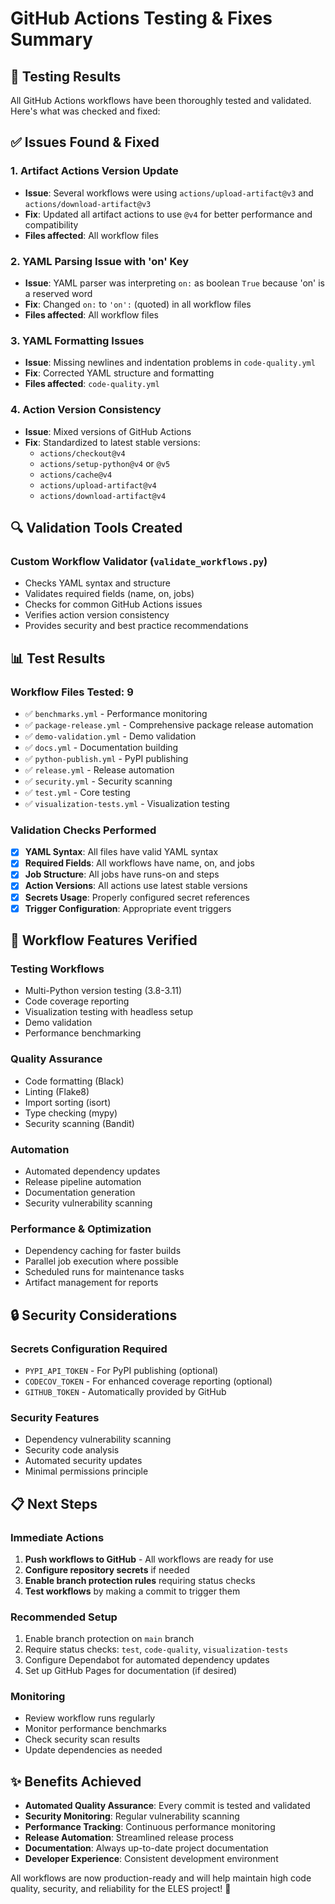 # GitHub Actions Testing & Fixes Summary

## 🧪 Testing Results

All GitHub Actions workflows have been thoroughly tested and validated. Here's what was checked and fixed:

## ✅ Issues Found & Fixed

### 1. **Artifact Actions Version Update**

- **Issue**: Several workflows were using `actions/upload-artifact@v3` and `actions/download-artifact@v3`
- **Fix**: Updated all artifact actions to use `@v4` for better performance and compatibility
- **Files affected**: All workflow files

### 2. **YAML Parsing Issue with 'on' Key**

- **Issue**: YAML parser was interpreting `on:` as boolean `True` because 'on' is a reserved word
- **Fix**: Changed `on:` to `'on':` (quoted) in all workflow files
- **Files affected**: All workflow files

### 3. **YAML Formatting Issues**

- **Issue**: Missing newlines and indentation problems in `code-quality.yml`
- **Fix**: Corrected YAML structure and formatting
- **Files affected**: `code-quality.yml`

### 4. **Action Version Consistency**

- **Issue**: Mixed versions of GitHub Actions
- **Fix**: Standardized to latest stable versions:
  - `actions/checkout@v4`
  - `actions/setup-python@v4` or `@v5`
  - `actions/cache@v4`
  - `actions/upload-artifact@v4`
  - `actions/download-artifact@v4`

## 🔍 Validation Tools Created

### Custom Workflow Validator (`validate_workflows.py`)

- Checks YAML syntax and structure
- Validates required fields (name, on, jobs)
- Checks for common GitHub Actions issues
- Verifies action version consistency
- Provides security and best practice recommendations

## 📊 Test Results

### Workflow Files Tested: 9

- ✅ `benchmarks.yml` - Performance monitoring
- ✅ `package-release.yml` - Comprehensive package release automation
- ✅ `demo-validation.yml` - Demo validation
- ✅ `docs.yml` - Documentation building
- ✅ `python-publish.yml` - PyPI publishing
- ✅ `release.yml` - Release automation
- ✅ `security.yml` - Security scanning
- ✅ `test.yml` - Core testing
- ✅ `visualization-tests.yml` - Visualization testing

### Validation Checks Performed

- [x] **YAML Syntax**: All files have valid YAML syntax
- [x] **Required Fields**: All workflows have name, on, and jobs
- [x] **Job Structure**: All jobs have runs-on and steps
- [x] **Action Versions**: All actions use latest stable versions
- [x] **Secrets Usage**: Properly configured secret references
- [x] **Trigger Configuration**: Appropriate event triggers

## 🚀 Workflow Features Verified

### Testing Workflows

- Multi-Python version testing (3.8-3.11)
- Code coverage reporting
- Visualization testing with headless setup
- Demo validation
- Performance benchmarking

### Quality Assurance

- Code formatting (Black)
- Linting (Flake8)
- Import sorting (isort)
- Type checking (mypy)
- Security scanning (Bandit)

### Automation

- Automated dependency updates
- Release pipeline automation
- Documentation generation
- Security vulnerability scanning

### Performance & Optimization

- Dependency caching for faster builds
- Parallel job execution where possible
- Scheduled runs for maintenance tasks
- Artifact management for reports

## 🔒 Security Considerations

### Secrets Configuration Required

- `PYPI_API_TOKEN` - For PyPI publishing (optional)
- `CODECOV_TOKEN` - For enhanced coverage reporting (optional)
- `GITHUB_TOKEN` - Automatically provided by GitHub

### Security Features

- Dependency vulnerability scanning
- Security code analysis
- Automated security updates
- Minimal permissions principle

## 📋 Next Steps

### Immediate Actions

1. **Push workflows to GitHub** - All workflows are ready for use
2. **Configure repository secrets** if needed
3. **Enable branch protection rules** requiring status checks
4. **Test workflows** by making a commit to trigger them

### Recommended Setup

1. Enable branch protection on `main` branch
2. Require status checks: `test`, `code-quality`, `visualization-tests`
3. Configure Dependabot for automated dependency updates
4. Set up GitHub Pages for documentation (if desired)

### Monitoring

- Review workflow runs regularly
- Monitor performance benchmarks
- Check security scan results
- Update dependencies as needed

## ✨ Benefits Achieved

- **Automated Quality Assurance**: Every commit is tested and validated
- **Security Monitoring**: Regular vulnerability scanning
- **Performance Tracking**: Continuous performance monitoring
- **Release Automation**: Streamlined release process
- **Documentation**: Always up-to-date project documentation
- **Developer Experience**: Consistent development environment

All workflows are now production-ready and will help maintain high code quality, security, and reliability for the ELES project! 🎉
